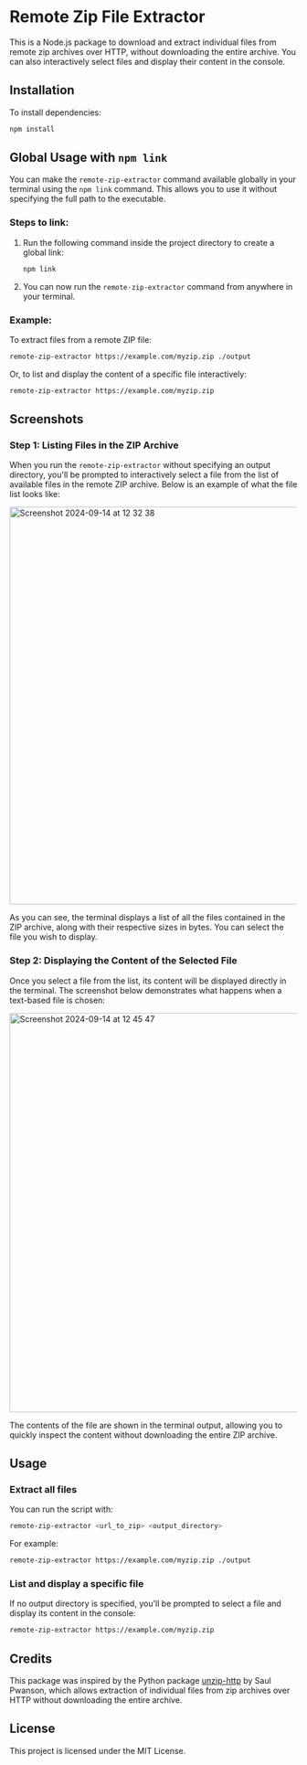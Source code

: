 
# Remote Zip File Extractor

This is a Node.js package to download and extract individual files from remote zip archives over HTTP, without downloading the entire archive. You can also interactively select files and display their content in the console.

## Installation

To install dependencies:

```bash
npm install
```

## Global Usage with `npm link`

You can make the `remote-zip-extractor` command available globally in your terminal using the `npm link` command. This allows you to use it without specifying the full path to the executable.

### Steps to link:

1. Run the following command inside the project directory to create a global link:

   ```bash
   npm link
   ```

2. You can now run the `remote-zip-extractor` command from anywhere in your terminal.

### Example:

To extract files from a remote ZIP file:

```bash
remote-zip-extractor https://example.com/myzip.zip ./output
```

Or, to list and display the content of a specific file interactively:

```bash
remote-zip-extractor https://example.com/myzip.zip
```

## Screenshots

### Step 1: Listing Files in the ZIP Archive

When you run the `remote-zip-extractor` without specifying an output directory, you'll be prompted to interactively select a file from the list of available files in the remote ZIP archive. Below is an example of what the file list looks like:

<img width="696" alt="Screenshot 2024-09-14 at 12 32 38" src="https://github.com/user-attachments/assets/88f0172d-64d0-41b7-a5c1-5559e361ecad">

As you can see, the terminal displays a list of all the files contained in the ZIP archive, along with their respective sizes in bytes. You can select the file you wish to display.

### Step 2: Displaying the Content of the Selected File

Once you select a file from the list, its content will be displayed directly in the terminal. The screenshot below demonstrates what happens when a text-based file is chosen:

<img width="699" alt="Screenshot 2024-09-14 at 12 45 47" src="https://github.com/user-attachments/assets/263795eb-b694-42d5-a617-77715b850e33">

The contents of the file are shown in the terminal output, allowing you to quickly inspect the content without downloading the entire ZIP archive.

## Usage

### Extract all files

You can run the script with:

```bash
remote-zip-extractor <url_to_zip> <output_directory>
```

For example:

```bash
remote-zip-extractor https://example.com/myzip.zip ./output
```

### List and display a specific file

If no output directory is specified, you'll be prompted to select a file and display its content in the console:

```bash
remote-zip-extractor https://example.com/myzip.zip
```

## Credits

This package was inspired by the Python package [unzip-http](https://github.com/saulpw/unzip-http) by Saul Pwanson, which allows extraction of individual files from zip archives over HTTP without downloading the entire archive.

## License

This project is licensed under the MIT License.
